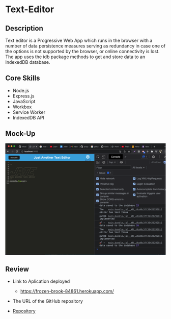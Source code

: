 # Text-Editor

## Description
Text editor  is  a Progressive Web App which runs in the browser with a number of data persistence measures serving as redundancy in case one of the options is not supported by the browser, or online connectivity is lost. The app uses the idb package methods to get and store data to an IndexedDB database.


## Core Skills

* Node.js
* Express.js
* JavaScript
* Workbox
* Service Worker
* IndexedDB API
 

## Mock-Up


![Text-Editor ](./Develop/image/jate.png)


## Review

* Link to Aplication deployed
  * https://frozen-brook-84861.herokuapp.com/

* The URL of the GitHub repository 
* [Repository](https://github.com/Chrisolsen1993/Text-Editor)
